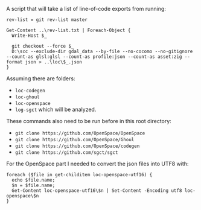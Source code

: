 A script that will take a list of line-of-code exports from running:
```
rev-list = git rev-list master

Get-Content ..\rev-list.txt | Foreach-Object {
  Write-Host $_

  git checkout --force $_
  D:\scc --exclude-dir gdal_data --by-file --no-cocomo --no-gitignore --count-as glsl:glsl --count-as profile:json --count-as asset:zig --format json > ..\loc\$_.json
}
```

Assuming there are folders:
 - `loc-codegen`
 - `loc-ghoul`
 - `loc-openspace`
 - `log-sgct`
which will be analyzed.

These commands also need to be run before in this root directory:
 - `git clone https://github.com/OpenSpace/OpenSpace`
 - `git clone https://github.com/OpenSpace/Ghoul`
 - `git clone https://github.com/OpenSpace/codegen`
 - `git clone https://github.com/sgct/sgct`


For the OpenSpace part I needed to convert the json files into UTF8 with:
```
foreach ($file in get-childitem loc-openspace-utf16) {
  echo $file.name;
  $n = $file.name;
  Get-Content loc-openspace-utf16\$n | Set-Content -Encoding utf8 loc-openspace\$n
}
```
